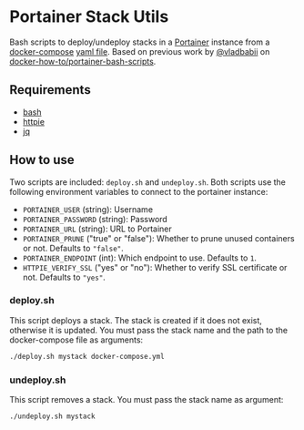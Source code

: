 # Portainer Stack Utils

Bash scripts to deploy/undeploy stacks in a [Portainer](https://portainer.io/) instance from a [docker-compose](https://docs.docker.com/compose) [yaml file](https://docs.docker.com/compose/compose-file). Based on previous work by [@vladbabii](https://github.com/vladbabii) on [docker-how-to/portainer-bash-scripts](https://github.com/docker-how-to/portainer-bash-scripts).

## Requirements

- [bash](https://www.gnu.org/software/bash/)
- [httpie](https://httpie.org/)
- [jq](https://stedolan.github.io/jq/)

## How to use

Two scripts are included: `deploy.sh` and `undeploy.sh`. Both scripts use the following environment variables to connect to the portainer instance:

- `PORTAINER_USER` (string): Username
- `PORTAINER_PASSWORD` (string): Password
- `PORTAINER_URL` (string): URL to Portainer
- `PORTAINER_PRUNE` ("true" or "false"): Whether to prune unused containers or not. Defaults to `"false"`.
- `PORTAINER_ENDPOINT` (int): Which endpoint to use. Defaults to `1`.
- `HTTPIE_VERIFY_SSL` ("yes" or "no"): Whether to verify SSL certificate or not. Defaults to `"yes"`.

### deploy.sh

This script deploys a stack. The stack is created if it does not exist, otherwise it is updated. You must pass the stack name and the path to the docker-compose file as arguments:

```bash
./deploy.sh mystack docker-compose.yml
```

### undeploy.sh

This script removes a stack. You must pass the stack name as argument:

```bash
./undeploy.sh mystack
```
